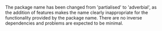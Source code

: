 The package name has been changed from 'partialised' to 'adverbial', as the addition of features makes the name clearly inappropriate for the functionality provided by the package name.
There are no inverse dependencies and problems are expected to be minimal.
